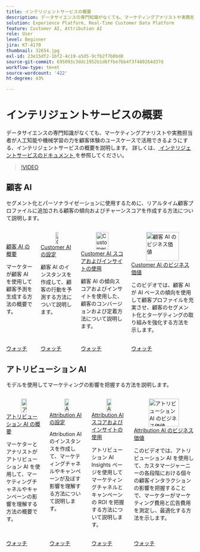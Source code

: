 ```yaml
---
title: インテリジェントサービスの概要
description: データサイエンスの専門知識がなくても、マーケティングアナリストや実務担当者が人工知能や機械学習の力を顧客体験のユースケースで活用できるようにする、インテリジェントサービスの概要を学習します。
solution: Experience Platform, Real-Time Customer Data Platform
feature: Customer AI, Attribution AI
role: User
level: Beginner
jira: KT-4170
thumbnail: 32654.jpg
exl-id: 23e15df2-1bf2-4c19-a5d5-9cfb2f7b0bd8
source-git-commit: 695093c3ddc1952b1d6ffbe7bb4f3f489264d37d
workflow-type: tm+mt
source-wordcount: '422'
ht-degree: 43%

---
```


# インテリジェントサービスの概要

データサイエンスの専門知識がなくても、マーケティングアナリストや実務担当者が人工知能や機械学習の力を顧客体験のユースケースで活用できるようにする、インテリジェントサービスの概要を説明します。 詳しくは、[ インテリジェントサービスのドキュメント ](https://experienceleague.adobe.com/docs/experience-platform/intelligent-services/home.html?lang=ja) を参照してください。

>[!VIDEO](https://video.tv.adobe.com/v/36582?learn=on&enablevpops&captions=jpn)

## 顧客 AI

セグメント化とパーソナライゼーションに使用するために、リアルタイム顧客プロファイルに追加される顧客の傾向およびチャーンスコアを作成する方法について説明します。

<!-- CARDS
{cta=Watch}
* introduction-to-customer-ai.md
* configure-customer-ai.md
* use-customer-ai-scores-and-insights.md
* business-value-of-customer-ai.md
-->
<!-- START CARDS HTML - DO NOT MODIFY BY HAND -->
<div class="columns">
    <div class="column is-half-tablet is-half-desktop is-one-third-widescreen" aria-label="Introduction to Customer AI">
        <div class="card" style="height: 100%; display: flex; flex-direction: column; height: 100%;">
            <div class="card-image">
                <figure class="image x-is-16by9">
                    <a href="introduction-to-customer-ai.md" title="顧客 AI の概要" target="_blank" rel="referrer">
                        <img class="is-bordered-r-small" src="https://video.tv.adobe.com/v/36509?format=jpeg&nocache=1740250112240&captions=jpn" alt="顧客 AI の概要"
                             style="width: 100%; aspect-ratio: 16 / 9; object-fit: cover; overflow: hidden; display: block; margin: auto;">
                    </a>
                </figure>
            </div>
            <div class="card-content is-padded-small" style="display: flex; flex-direction: column; flex-grow: 1; justify-content: space-between;">
                <div class="top-card-content">
                    <p class="headline is-size-6 has-text-weight-bold">
                        <a href="introduction-to-customer-ai.md" target="_blank" rel="referrer" title="顧客 AI の概要"> 顧客 AI の概要 </a>
                    </p>
                    <p class="is-size-6">マーケターが顧客 AI を使用して顧客予測を生成する方法の概要です。</p>
                </div>
                <a href="introduction-to-customer-ai.md" target="_blank" rel="referrer" class="spectrum-Button spectrum-Button--outline spectrum-Button--primary spectrum-Button--sizeM" style="align-self: flex-start; margin-top: 1rem;">
                    <span class="spectrum-Button-label has-no-wrap has-text-weight-bold"> ウォッチ </span>
                </a>
            </div>
        </div>
    </div>
    <div class="column is-half-tablet is-half-desktop is-one-third-widescreen" aria-label="Configure Customer AI">
        <div class="card" style="height: 100%; display: flex; flex-direction: column; height: 100%;">
            <div class="card-image">
                <figure class="image x-is-16by9">
                    <a href="configure-customer-ai.md" title="Customer AI の設定" target="_blank" rel="referrer">
                        <img class="is-bordered-r-small" src="https://video.tv.adobe.com/v/36581?format=jpeg&nocache=1740250112226&captions=jpn" alt="Customer AI の設定"
                             style="width: 100%; aspect-ratio: 16 / 9; object-fit: cover; overflow: hidden; display: block; margin: auto;">
                    </a>
                </figure>
            </div>
            <div class="card-content is-padded-small" style="display: flex; flex-direction: column; flex-grow: 1; justify-content: space-between;">
                <div class="top-card-content">
                    <p class="headline is-size-6 has-text-weight-bold">
                        <a href="configure-customer-ai.md" target="_blank" rel="referrer" title="Customer AI の設定">Customer AI の設定</a>
                    </p>
                    <p class="is-size-6">顧客 AI のインスタンスを作成して、顧客の行動を予測する方法について説明します。</p>
                </div>
                <a href="configure-customer-ai.md" target="_blank" rel="referrer" class="spectrum-Button spectrum-Button--outline spectrum-Button--primary spectrum-Button--sizeM" style="align-self: flex-start; margin-top: 1rem;">
                    <span class="spectrum-Button-label has-no-wrap has-text-weight-bold"> ウォッチ </span>
                </a>
            </div>
        </div>
    </div>
    <div class="column is-half-tablet is-half-desktop is-one-third-widescreen" aria-label="Use Customer AI Scores and Insights">
        <div class="card" style="height: 100%; display: flex; flex-direction: column; height: 100%;">
            <div class="card-image">
                <figure class="image x-is-16by9">
                    <a href="use-customer-ai-scores-and-insights.md" title="Customer AI スコアおよびインサイトの使用" target="_blank" rel="referrer">
                        <img class="is-bordered-r-small" src="https://video.tv.adobe.com/v/36580?format=jpeg&nocache=1740250112262&captions=jpn" alt="Customer AI スコアおよびインサイトの使用"
                             style="width: 100%; aspect-ratio: 16 / 9; object-fit: cover; overflow: hidden; display: block; margin: auto;">
                    </a>
                </figure>
            </div>
            <div class="card-content is-padded-small" style="display: flex; flex-direction: column; flex-grow: 1; justify-content: space-between;">
                <div class="top-card-content">
                    <p class="headline is-size-6 has-text-weight-bold">
                        <a href="use-customer-ai-scores-and-insights.md" target="_blank" rel="referrer" title="Customer AI スコアおよびインサイトの使用">Customer AI スコアおよびインサイトの使用</a>
                    </p>
                    <p class="is-size-6">顧客 AI の傾向スコアおよびインサイトを使用した、顧客のコンバージョンおよび定着方法について説明します。</p>
                </div>
                <a href="use-customer-ai-scores-and-insights.md" target="_blank" rel="referrer" class="spectrum-Button spectrum-Button--outline spectrum-Button--primary spectrum-Button--sizeM" style="align-self: flex-start; margin-top: 1rem;">
                    <span class="spectrum-Button-label has-no-wrap has-text-weight-bold"> ウォッチ </span>
                </a>
            </div>
        </div>
    </div>
    <div class="column is-half-tablet is-half-desktop is-one-third-widescreen" aria-label="Business Value of Customer AI">
        <div class="card" style="height: 100%; display: flex; flex-direction: column; height: 100%;">
            <div class="card-image">
                <figure class="image x-is-16by9">
                    <a href="business-value-of-customer-ai.md" title="顧客 AI のビジネス価値" target="_blank" rel="referrer">
                        <img class="is-bordered-r-small" src="https://video.tv.adobe.com/v/328478?format=jpeg&nocache=1740250112251&captions=jpn" alt="顧客 AI のビジネス価値"
                             style="width: 100%; aspect-ratio: 16 / 9; object-fit: cover; overflow: hidden; display: block; margin: auto;">
                    </a>
                </figure>
            </div>
            <div class="card-content is-padded-small" style="display: flex; flex-direction: column; flex-grow: 1; justify-content: space-between;">
                <div class="top-card-content">
                    <p class="headline is-size-6 has-text-weight-bold">
                        <a href="business-value-of-customer-ai.md" target="_blank" rel="referrer" title="顧客 AI のビジネス価値">Customer AI のビジネス価値</a>
                    </p>
                    <p class="is-size-6">このビデオでは、顧客 AI が AI ベースの傾向を使用して顧客プロファイルを充実させ、顧客のセグメント化とターゲティングの取り組みを強化する方法を示します。</p>
                </div>
                <a href="business-value-of-customer-ai.md" target="_blank" rel="referrer" class="spectrum-Button spectrum-Button--outline spectrum-Button--primary spectrum-Button--sizeM" style="align-self: flex-start; margin-top: 1rem;">
                    <span class="spectrum-Button-label has-no-wrap has-text-weight-bold"> ウォッチ </span>
                </a>
            </div>
        </div>
    </div>
</div>
<!-- END CARDS HTML - DO NOT MODIFY BY HAND -->

## アトリビューション AI

モデルを使用してマーケティングの影響を把握する方法を説明します。

<!-- CARDS
{cta=Watch}
* introduction-to-attribution-ai.md
* configure-attribution-ai.md
* use-attribution-ai-scores-and-insights.md
* business-value-of-attribution-ai.md
-->
<!-- START CARDS HTML - DO NOT MODIFY BY HAND -->
<div class="columns">
    <div class="column is-half-tablet is-half-desktop is-one-third-widescreen" aria-label="Introduction to Attribution AI">
        <div class="card" style="height: 100%; display: flex; flex-direction: column; height: 100%;">
            <div class="card-image">
                <figure class="image x-is-16by9">
                    <a href="introduction-to-attribution-ai.md" title="アトリビューション AI の概要" target="_blank" rel="referrer">
                        <img class="is-bordered-r-small" src="https://video.tv.adobe.com/v/36573?format=jpeg&nocache=1740250113366&captions=jpn" alt="アトリビューション AI の概要"
                             style="width: 100%; aspect-ratio: 16 / 9; object-fit: cover; overflow: hidden; display: block; margin: auto;">
                    </a>
                </figure>
            </div>
            <div class="card-content is-padded-small" style="display: flex; flex-direction: column; flex-grow: 1; justify-content: space-between;">
                <div class="top-card-content">
                    <p class="headline is-size-6 has-text-weight-bold">
                        <a href="introduction-to-attribution-ai.md" target="_blank" rel="referrer" title="アトリビューション AI の概要"> アトリビューション AI の概要 </a>
                    </p>
                    <p class="is-size-6">マーケターとアナリストがアトリビューション AI を使用して、マーケティングチャネルやキャンペーンの影響を理解する方法の概要です。</p>
                </div>
                <a href="introduction-to-attribution-ai.md" target="_blank" rel="referrer" class="spectrum-Button spectrum-Button--outline spectrum-Button--primary spectrum-Button--sizeM" style="align-self: flex-start; margin-top: 1rem;">
                    <span class="spectrum-Button-label has-no-wrap has-text-weight-bold"> ウォッチ </span>
                </a>
            </div>
        </div>
    </div>
    <div class="column is-half-tablet is-half-desktop is-one-third-widescreen" aria-label="Configure Attribution AI">
        <div class="card" style="height: 100%; display: flex; flex-direction: column; height: 100%;">
            <div class="card-image">
                <figure class="image x-is-16by9">
                    <a href="configure-attribution-ai.md" title="Attribution AI の設定" target="_blank" rel="referrer">
                        <img class="is-bordered-r-small" src="https://video.tv.adobe.com/v/36579?format=jpeg&nocache=1740250113378&captions=jpn" alt="Attribution AI の設定"
                             style="width: 100%; aspect-ratio: 16 / 9; object-fit: cover; overflow: hidden; display: block; margin: auto;">
                    </a>
                </figure>
            </div>
            <div class="card-content is-padded-small" style="display: flex; flex-direction: column; flex-grow: 1; justify-content: space-between;">
                <div class="top-card-content">
                    <p class="headline is-size-6 has-text-weight-bold">
                        <a href="configure-attribution-ai.md" target="_blank" rel="referrer" title="Attribution AI の設定">Attribution AI の設定</a>
                    </p>
                    <p class="is-size-6">Attribution AI のインスタンスを作成して、マーケティングチャネルやキャンペーンが及ぼす影響を理解する方法について説明します。</p>
                </div>
                <a href="configure-attribution-ai.md" target="_blank" rel="referrer" class="spectrum-Button spectrum-Button--outline spectrum-Button--primary spectrum-Button--sizeM" style="align-self: flex-start; margin-top: 1rem;">
                    <span class="spectrum-Button-label has-no-wrap has-text-weight-bold"> ウォッチ </span>
                </a>
            </div>
        </div>
    </div>
    <div class="column is-half-tablet is-half-desktop is-one-third-widescreen" aria-label="Use Attribution AI Scores and Insights">
        <div class="card" style="height: 100%; display: flex; flex-direction: column; height: 100%;">
            <div class="card-image">
                <figure class="image x-is-16by9">
                    <a href="use-attribution-ai-scores-and-insights.md" title="Attribution AI スコアおよびインサイトの使用" target="_blank" rel="referrer">
                        <img class="is-bordered-r-small" src="https://video.tv.adobe.com/v/345102?format=jpeg&nocache=1740250113402&captions=jpn" alt="Attribution AI スコアおよびインサイトの使用"
                             style="width: 100%; aspect-ratio: 16 / 9; object-fit: cover; overflow: hidden; display: block; margin: auto;">
                    </a>
                </figure>
            </div>
            <div class="card-content is-padded-small" style="display: flex; flex-direction: column; flex-grow: 1; justify-content: space-between;">
                <div class="top-card-content">
                    <p class="headline is-size-6 has-text-weight-bold">
                        <a href="use-attribution-ai-scores-and-insights.md" target="_blank" rel="referrer" title="Attribution AI スコアおよびインサイトの使用">Attribution AI スコアおよびインサイトの使用</a>
                    </p>
                    <p class="is-size-6">アトリビューション AI Insights ページを使用してマーケティングチャネルとキャンペーンの ROI を把握する方法について説明します。</p>
                </div>
                <a href="use-attribution-ai-scores-and-insights.md" target="_blank" rel="referrer" class="spectrum-Button spectrum-Button--outline spectrum-Button--primary spectrum-Button--sizeM" style="align-self: flex-start; margin-top: 1rem;">
                    <span class="spectrum-Button-label has-no-wrap has-text-weight-bold"> ウォッチ </span>
                </a>
            </div>
        </div>
    </div>
    <div class="column is-half-tablet is-half-desktop is-one-third-widescreen" aria-label="Business Value of Attribution AI">
        <div class="card" style="height: 100%; display: flex; flex-direction: column; height: 100%;">
            <div class="card-image">
                <figure class="image x-is-16by9">
                    <a href="business-value-of-attribution-ai.md" title="アトリビューション AI のビジネス価値" target="_blank" rel="referrer">
                        <img class="is-bordered-r-small" src="https://video.tv.adobe.com/v/328469?format=jpeg&nocache=1740250113390&captions=jpn" alt="アトリビューション AI のビジネス価値"
                             style="width: 100%; aspect-ratio: 16 / 9; object-fit: cover; overflow: hidden; display: block; margin: auto;">
                    </a>
                </figure>
            </div>
            <div class="card-content is-padded-small" style="display: flex; flex-direction: column; flex-grow: 1; justify-content: space-between;">
                <div class="top-card-content">
                    <p class="headline is-size-6 has-text-weight-bold">
                        <a href="business-value-of-attribution-ai.md" target="_blank" rel="referrer" title="アトリビューション AI のビジネス価値">Attribution AI のビジネス価値</a>
                    </p>
                    <p class="is-size-6">このビデオでは、アトリビューション AI を使用して、カスタマージャーニーの各段階における個々の顧客インタラクションの影響を把握することで、マーケターがマーケティング費用と広告費用を測定し、最適化する方法を示します。</p>
                </div>
                <a href="business-value-of-attribution-ai.md" target="_blank" rel="referrer" class="spectrum-Button spectrum-Button--outline spectrum-Button--primary spectrum-Button--sizeM" style="align-self: flex-start; margin-top: 1rem;">
                    <span class="spectrum-Button-label has-no-wrap has-text-weight-bold"> ウォッチ </span>
                </a>
            </div>
        </div>
    </div>
</div>
<!-- END CARDS HTML - DO NOT MODIFY BY HAND -->
